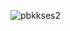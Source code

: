 ![pbkkses2](https://user-images.githubusercontent.com/112930506/232326865-008fe8b6-0d2e-4123-a15c-19c585fee61d.png)
